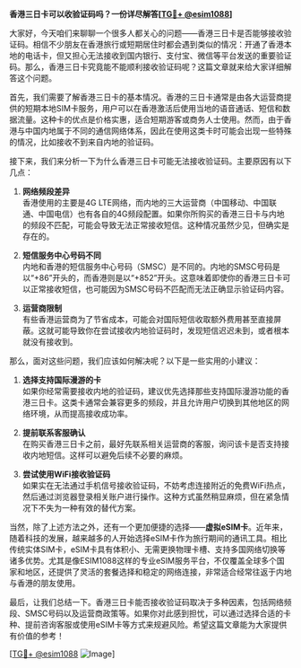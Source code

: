 **香港三日卡可以收验证码吗？一份详尽解答[[TG💪+ @esim1088](https://t.me/s/esim1088)]**

大家好，今天咱们来聊聊一个很多人都关心的问题——香港三日卡是否能够接收验证码。相信不少朋友在香港旅行或短期居住时都会遇到类似的情况：开通了香港本地的电话卡，但又担心无法接收到国内银行、支付宝、微信等平台发送的重要验证码。那么，香港三日卡究竟能不能顺利接收验证码呢？这篇文章就来给大家详细解答这个问题。

首先，我们需要了解香港三日卡的基本情况。香港的三日卡通常是由各大运营商提供的短期本地SIM卡服务，用户可以在香港激活后使用当地的语音通话、短信和数据流量。这种卡的优点是价格实惠，适合短期游客或商务人士使用。然而，由于香港与中国内地属于不同的通信网络体系，因此在使用这类卡时可能会出现一些特殊的情况，比如接收不到来自内地的验证码。

接下来，我们来分析一下为什么香港三日卡可能无法接收验证码。主要原因有以下几点：

1. **网络频段差异**  
   香港使用的主要是4G LTE网络，而内地的三大运营商（中国移动、中国联通、中国电信）也有各自的4G频段配置。如果你所购买的香港三日卡与内地的频段不匹配，可能会导致无法正常接收短信。这种情况虽然少见，但确实是存在的。

2. **短信服务中心号码不同**  
   内地和香港的短信服务中心号码（SMSC）是不同的。内地的SMSC号码是以“+86”开头的，而香港则是以“+852”开头。这意味着即使你的香港三日卡可以正常接收短信，也可能因为SMSC号码不匹配而无法正确显示验证码内容。

3. **运营商限制**  
   有些香港运营商为了节省成本，可能会对国际短信收取额外费用甚至直接屏蔽。这就可能导致你在尝试接收内地验证码时，发现短信迟迟未到，或者根本就没有接收到。

那么，面对这些问题，我们应该如何解决呢？以下是一些实用的小建议：

1. **选择支持国际漫游的卡**  
   如果你经常需要接收内地的验证码，建议优先选择那些支持国际漫游功能的香港三日卡。这类卡通常会兼容更多的频段，并且允许用户切换到其他地区的网络环境，从而提高接收成功率。

2. **提前联系客服确认**  
   在购买香港三日卡之前，最好先联系相关运营商的客服，询问该卡是否支持接收内地短信。这样可以避免后续不必要的麻烦。

3. **尝试使用WiFi接收验证码**  
   如果实在无法通过手机信号接收验证码，不妨考虑连接附近的免费WiFi热点，然后通过浏览器登录相关账户进行操作。这种方式虽然稍显麻烦，但在紧急情况下不失为一种有效的替代方案。

当然，除了上述方法之外，还有一个更加便捷的选择——**虚拟eSIM卡**。近年来，随着科技的发展，越来越多的人开始选择eSIM卡作为旅行期间的通讯工具。相比传统实体SIM卡，eSIM卡具有体积小、无需更换物理卡槽、支持多国网络切换等诸多优势。尤其是像ESIM1088这样的专业eSIM服务平台，不仅覆盖全球多个国家和地区，还提供了灵活的套餐选择和稳定的网络连接，非常适合经常往返于内地与香港的朋友使用。

最后，让我们总结一下。香港三日卡能否接收验证码取决于多种因素，包括网络频段、SMSC号码以及运营商政策等。如果你对此感到担忧，可以通过选择合适的卡种、提前咨询客服或使用eSIM卡等方式来规避风险。希望这篇文章能为大家提供有价值的参考！

[[TG💪+ @esim1088](https://t.me/s/esim1088) ![Image](https://i.postimg.cc/4NQfJmqS/Snipaste-2025-05-13-00-14-12.png)]
